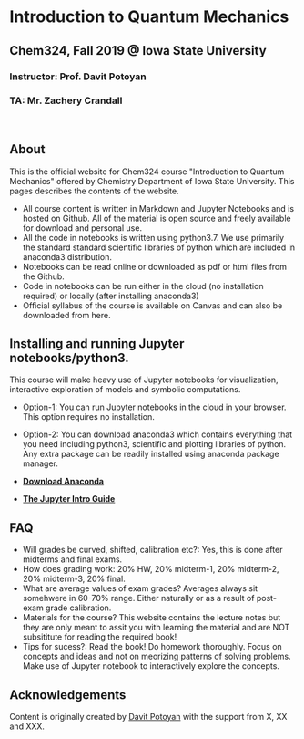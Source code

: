 # Introduction to Quantum Mechanics
## Chem324, Fall 2019 @ Iowa State University
### Instructor: Prof. Davit Potoyan
### TA: Mr. Zachery Crandall
<br>

## About 

This is the official website for Chem324 course "Introduction to Quantum Mechanics" offered by Chemistry Department of Iowa State University.
This pages describes the contents of the website.
* All course content is written in Markdown and Jupyter Notebooks and is hosted on Github.
All of the material is open source and freely available for download and personal use.  
* All the code in notebooks is written using python3.7. We use primarily the standard standard scientific libraries of python which are included in anaconda3 distribution.
* Notebooks can be read online or downloaded as pdf or html files from the Github.
* Code in notebooks can be run either in the cloud (no installation required) or locally (after installing anaconda3)
* Official syllabus of the course is available  on Canvas and can also be downloaded from here.  


## Installing and running Jupyter notebooks/python3.

This course will make heavy use of Jupyter notebooks for visualization, interactive exploration of models and symbolic computations.

* Option-1: You can run Jupyter notebooks in the cloud in your browser. This option requires no installation.
* Option-2: You can download anaconda3 which contains everything that you need including python3, scientific and plotting libraries of python. Any extra package can be readily installed using anaconda package manager.

* **[Download Anaconda](https://www.anaconda.com/distribution/)** 

* **[The Jupyter Intro Guide](https://realpython.com/jupyter-notebook-introduction/)** 

## FAQ  

* Will grades be curved, shifted, calibration etc?: Yes, this is done after midterms and final exams.
* How does grading work: 20% HW, 20% midterm-1, 20% midterm-2, 20% midterm-3, 20% final.  
* What are average values of exam grades? Averages always sit somehwere in 60-70% range. Either naturally or as a result of post-exam grade calibration.
* Materials for the course? This website contains the lecture notes but they are only meant to assit you with learning the material and are NOT subsititute for reading the required book!
* Tips for sucess?: Read the book! Do homework thoroughly. Focus on concepts and ideas and not on meorizing patterns of solving problems. Make use of Jupyter notebook to interactively explore the concepts.  

## Acknowledgements

Content is originally created by [Davit Potoyan] with the support from X, XX and XXX.  

[Davit Potoyan]: https://group.chem.iastate.edu/Potoyan/


